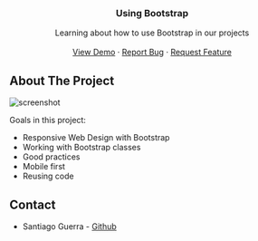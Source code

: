<!--
*** Thanks for checking out this README Template. If you have a suggestion that would
*** make this better, please fork the repo and create a pull request or simply open
*** an issue with the tag "enhancement".
*** Thanks again! Now go create something AMAZING! :D
-->





<!-- PROJECT SHIELDS -->
<!--
*** I'm using markdown "reference style" links for readability.
*** Reference links are enclosed in brackets [ ] instead of parentheses ( ).
*** See the bottom of this document for the declaration of the reference variables
*** for contributors-url, forks-url, etc. This is an optional, concise syntax you may use.
*** https://www.markdownguide.org/basic-syntax/#reference-style-links
-->



<!-- PROJECT LOGO -->
<br />
<p align="center">
  <h3 align="center">Using Bootstrap</h3>

  <p align="center">
    Learning about how to use Bootstrap in our projects
    <br />
    <br />
    <a href="https://santiagoguerra.github.io/using-bootstrap/">View Demo</a>
    ·
    <a href="#">Report Bug</a>
    ·
    <a href="#">Request Feature</a>
  </p>
</p>


<!-- ABOUT THE PROJECT -->
## About The Project

![screenshot](https://dixellay.sirv.com/Anotaci%C3%B3n%202019-10-09%20120052.png "Screenshot")

Goals in this project:
* Responsive Web Design with Bootstrap
* Working with Bootstrap classes
* Good practices
* Mobile first
* Reusing code


<!-- CONTACT -->
## Contact

* Santiago Guerra - [Github](https://github.com/SantiagoGuerra)

